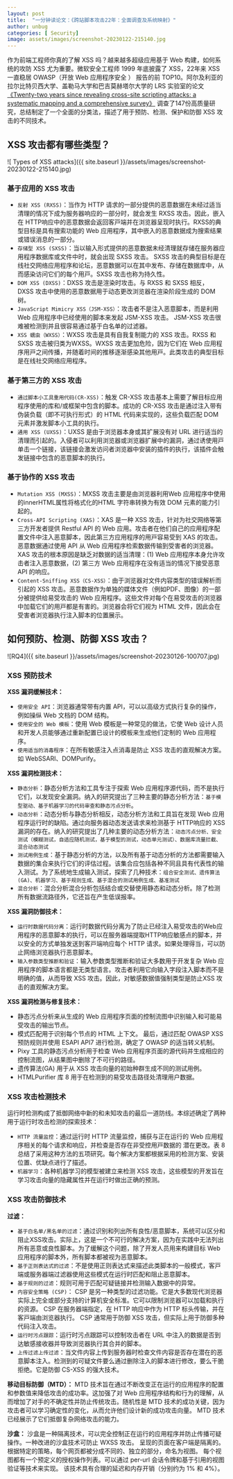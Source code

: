 ```yaml
---
layout: post
title:  "一分钟读论文：《跨站脚本攻击22年：全面调查及系统映射》"
author: unbug
categories: [ Security]
image: assets/images/screenshot-20230122-215140.jpg
---
```

作为前端工程师你真的了解 XSS 吗？越来越多超级应用基于 Web 构建，如何系统的攻防 XSS 尤为重要。微软安全工程师 1999 年底披露了 XSS，22年来 XSS 一直稳居 OWASP（开放 Web 应用程序安全 ） 报告的前 TOP10。阿尔及利亚的拉尔比特贝西大学、盖勒马大学和巴吉莫赫塔尔大学的 LRS 实验室的论文[《Twenty-two years since revealing cross-site scripting attacks: a systematic mapping and a comprehensive survey》][paper1-url] 调查了147份高质量研究，总结制定了一个全面的分类法，描述了用于预防、检测、保护和防御 XSS 攻击的不同技术。

## XSS 攻击都有哪些类型？
![ Types of XSS attacks]({{ site.baseurl }}/assets/images/screenshot-20230122-215140.jpg)

### 基于应用的 XSS 攻击
- `反射 XSS (RXSS)`：当作为 HTTP 请求的⼀部分提供的恶意数据在未经过适当清理的情况下成为服务器响应的⼀部分时，就会发⽣ RXSS 攻击。因此，嵌⼊在 HTTP响应中的恶意数据会返回客⼾端并在浏览器呈现时执⾏。RXSS的典型⽬标是具有搜索功能的 Web 应⽤程序，其中嵌⼊的恶意数据成为搜索结果或错误消息的⼀部分。
- `存储型 XSS (SXSS)`：当以输⼊形式提供的恶意数据未经清理就存储在服务器应⽤程序数据库或⽂件中时，就会出现 SXSS 攻击。 SXSS 攻击的典型⽬标是在线社交⽹络应⽤程序和论坛，恶意数据可以在其中发布、存储在数据库中，从⽽感染访问它们的每个⽤⼾。SXSS 攻击也称为持久性。
- `DOM XSS (DXSS)`：DXSS 攻击是渲染时攻击。与 RXSS 和 SXSS 相反， DXSS 攻击中使⽤的恶意数据⽤于动态更改浏览器在渲染阶段⽣成的 DOM 树。
- `JavaScript Mimicry XSS（JSM-XSS）`：攻击者不是注⼊恶意脚本，⽽是利⽤ Web 应⽤程序中已经使⽤的脚本来发起 JSM-XSS 攻击。 JSM-XSS 攻击很难被检测到并且很容易通过基于⽩名单的过滤器。
- `XSS 蠕⾍（WXSS）`：WXSS 攻击是具有⾃我复制能⼒的 XSS 攻击。RXSS 和 SXSS 攻击被归类为WXSS。WXSS 攻击更加危险，因为它们在 Web 应⽤程序⽤⼾之间传播，并随着时间的推移逐渐感染其他⽤⼾。此类攻击的典型⽬标是在线社交⽹络应⽤程序。

### 基于第三⽅的 XSS 攻击
- `通过脚本⼩⼯具重⽤代码(CR-XSS)`：触发 CR-XSS 攻击基本上需要了解⽬标应⽤程序使⽤的库和/或框架中包含的脚本。成功的 CR-XSS 攻击是通过注⼊带有伪装负载（即不可执⾏形式）的 HTML 代码来实现的，这些负载匹配 DOM 元素并激发脚本⼩⼯具的执⾏。
- `通⽤ XSS (UXSS)`：UXSS 是由于浏览器本⾝或其扩展没有对 URL 进⾏适当的清理⽽引起的。⼊侵者可以利⽤浏览器或浏览器扩展中的漏洞，通过诱使⽤⼾单击⼀个链接，该链接会激发访问者浏览器中安装的插件的执⾏，该插件会触发链接中包含的恶意脚本的执⾏。

### 基于协作的 XSS 攻击
- `Mutation XSS (MXSS)`：MXSS 攻击主要是由浏览器利⽤Web 应⽤程序中使⽤的innerHTML属性将格式化的HTML 字符串转换为有效 DOM 元素的能⼒引起的。
- `Cross-API Scripting (XAS)`：XAS 是⼀种 XSS 攻击，针对为社交⽹络等第三⽅开发者提供 Restful API 的 Web 应⽤。攻击者在他们⾃⼰的应⽤程序配置⽂件中注⼊恶意脚本，因此第三⽅应⽤程序的⽤⼾容易受到 XAS 的攻击。恶意数据通过使⽤ API 从 Web 应⽤程序检索数据传输到受害者的浏览器。 XAS 攻击的根本原因是缺乏对数据的适当清理：(1) Web 应⽤程序本⾝允许攻击者注⼊恶意数据，(2) 第三⽅ Web 应⽤程序在没有适当的情况下接受恶意 API 的响应。
- `Content-Sniffing XSS（CS-XSS）`：由于浏览器对⽂件内容类型的错误解析⽽引起的 XSS 攻击。恶意数据作为单独的媒体⽂件（例如PDF、图像）的⼀部分被提供给易受攻击的 Web 应⽤程序。这些⽂件对每个在易受攻击的浏览器中加载它们的⽤⼾都是有害的。浏览器会将它们视为 HTML ⽂件，因此会在受害者浏览器执⾏注⼊脚本的位置展示。

## 如何预防、检测、防御 XSS 攻击？
![RQ4]({{ site.baseurl }}/assets/images/screenshot-20230126-100707.jpg)

### XSS 预防技术
**XSS 漏洞缓解技术：**
- `使⽤安全 API`：浏览器通常带有内置 API，可以以⾼级⽅式执⾏复杂的操作，例如操纵 Web ⽂档的 DOM 结构。
- `使⽤安全的 Web 模板`：使⽤ Web 模板是⼀种常⻅的做法，它使 Web 设计⼈员和开发⼈员能够通过重新配置已设计的模板来⽣成他们定制的 Web 应⽤程序。
- `使⽤适当的消毒程序`：在所有敏感注⼊点消毒是防⽌ XSS 攻击的直观解决⽅案。如 WebSSARI、DOMPurify。

**XSS 漏洞检测技术：**
- `静态分析`：静态分析⽅法和⼯具专注于探索 Web 应⽤程序源代码，⽽不是执⾏它们，以发现安全漏洞。纳⼊的研究提出了三种主要的静态分析⽅法：`基于模型驱动、基于机器学习的代码审查和静态污点分析`。
- `动态分析`：动态分析与静态分析相反，动态分析⽅法和⼯具旨在发现 Web 应⽤程序运⾏时的缺陷。通过向服务器动态发送请求来检测基于 HTTP响应的 XSS 漏洞的存在。纳⼊的研究提出了几种主要的动态分析⽅法：`动态污点分析、安全测试（模糊测试，⾃适应随机测试，基于模型的测试，动态单元测试）、数据库流量拦截、混合动态测试`
- `测试⽤例⽣成`：基于静态分析的⽅法，以及所有基于动态分析的⽅法都需要输⼊数据的集合来执⾏它们的评估过程。该集合应包括各种不同且具有代表性的输⼊测试。为了系统地⽣成输⼊测试，探索了⼏种技术：`组合安全测试、遗传算法(GA)、机器学习、基于规则⽣成、基于混合的测试⽤例⽣成、基准测试`
- `混合分析`：混合分析混合分析包括结合或交替使⽤静态和动态分析。除了检测所有数据流路径外，它还旨在产⽣低误报率。

**XSS 漏洞防御技术：**
- `运⾏时数据代码分离`：运⾏时数据代码分离为了防⽌已经注⼊易受攻击的Web应⽤程序的恶意脚本的执⾏，可以在服务器端提取HTTP响应敏感点的脚本，并以安全的⽅式单独发送到客⼾端响应每个 HTTP 请求。如果处理得当，可以防⽌⽹络浏览器执⾏恶意脚本。
- `输⼊参数类型推断和验证`：输⼊参数类型推断和验证⼤多数⽤于开发复杂 Web 应⽤程序的脚本语⾔都是⽆类型语⾔。攻击者利⽤它向输⼊字段注⼊脚本⽽不是明确的值，从⽽导致 XSS 攻击。因此，对敏感数据值强制类型是防⽌XSS 攻击的直观解决⽅案。

**XSS 漏洞检测与修复技术：**
- 静态污点分析来从生成的 Web 应用程序页面的控制流图中识别输入和可能易受攻击的输出节点。 
- 模式匹配用于识别每个节点的 HTML 上下文。 最后，通过匹配 OWASP XSS 预防规则并使用 ESAPI API7 进行检测，确定了 OWASP 的适当转义机制。
- Pixy 工具的静态污点分析用于检查 Web 应用程序页面的源代码并生成相应的控制流图，从结果图中删除了不可行的路径。 
- 遗传算法(GA) 用于从 XSS 攻击向量的初始种群生成不同的测试用例。 
- HTMLPurifier 库 8 用于在检测到的易受攻击路径处清理用户数据。 

### XSS 攻击检测技术
运⾏时检测构成了抵御⽹络中新的和未知攻击的最后⼀道防线。本综述确定了两种⽤于运⾏时攻击检测的探索技术：
- `HTTP 流量监控`：通过运⾏时 HTTP 流量监控，捕获与正在运⾏的 Web 应⽤程序相关的每个请求和响应，并检查是否存在⾮受控⽤⼾数据的
潜在更改。表 8总结了采⽤这种⽅法的五项研究。每个解决⽅案都根据采⽤的检测⽅案、安装位置、优缺点进⾏了描述。
- `机器学习`：各种机器学习的模型被建⽴来检测 XSS 攻击，这些模型的开发旨在学习攻击向量的隐藏属性并在运⾏时做出正确的预测。

### XSS 攻击防御技术
**过滤：**
- `基于⽩名单/⿊名单的过滤`：通过识别和列出所有良性/恶意脚本，系统可以区分和阻⽌XSS攻击。实际上，这是⼀个不可⾏的解决⽅案，因为在实践中⽆法列出所有恶意或良性脚本。为了缓解这个问题，除了开发⼈员⽤来构建⽬标 Web 应⽤程序的脚本外，所有脚本都被视为恶意脚本。
- `基于正则表达式的过滤`：不是使⽤正则表达式来描述此类脚本的⼀般模式，客⼾端或服务器端过滤器使⽤这些模式在运⾏时匹配和阻⽌恶意脚本。
- `基于规则的过滤`：规则可⽤于匹配可疑链接并检测输⼊数据中的异常。
- `内容安全策略 (CSP)`： CSP 是另⼀种类型的过滤功能。它是⼤多数现代浏览器实际上完全或部分⽀持的计算机安全标准。它可以限制浏览器可以加载和执⾏的资源。 CSP 在服务器端指定，在 HTTP 响应中作为 HTTP 标头传输，并在客⼾端由浏览器执⾏。 CSP 通常⽤于防御 XSS 攻击，但实际上⽤于防御多种代码注⼊攻击。
- `运⾏时污点跟踪`：运⾏时污点跟踪可以控制攻击者在 URL 中注⼊的数据是否到达敏感接收器并导致浏览器执⾏其合并的脚本。
- `上传过滤上传过滤`：当⽂件内容上传到服务器时检查⽂件内容是否存在潜在的恶意脚本注⼊。检测到的可疑⽂件要么通过删除注⼊的脚本进⾏修改，要么⼲脆拒绝。它是防御 CS-XSS 的强⼤技术。

**移动⽬标防御（MTD）：**
MTD 技术旨在通过不断改变正在运⾏的应⽤程序的配置和参数值来降低攻击的成功率。这加强了对 Web 应⽤程序结构和⾏为的理解，从⽽增加了对⼿的不确定性并防⽌传统攻击。随机性是 MTD 技术的成功关键，因为攻击者可以学习确定性的变化，从⽽允许他们设计新的成功攻击向量。 MTD 技术已经展⽰了它们抵御复杂⽹络攻击的能⼒。

**沙盒：**
沙盒是一种隔离技术，可以完全控制正在运行的应用程序并防止传播可疑操作。一种改进的沙盒技术可防止 WXSS 攻击。 呈现的页面在客户端是隔离的。 根据特定的策略，每个网页都被分成不同的、独立的部分，命名为视图。 每个视图都有一个预定义的授权操作列表。可以通过 per-url 会话令牌和基于引用的视图验证等技术来实现。 该技术具有合理的延迟和内存开销（分别约为 1% 和 4%）。

[paper1-url]: https://arxiv.org/pdf/2205.08425.pdf